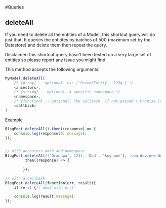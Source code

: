 #Queries

## deleteAll

If you need to delete all the entities of a Model, this shortcut query will do just that.
It queries the entitites by batches of 500 (maximum set by the Datastore) and delete them then repeat the query.

Disclaimer: this shortcut query hasn't been tested on a very large set of entities so please report any issue you might find.

This method accepts the following arguments:

```js
MyModel.deleteAll(
    /* {Array} -- optional. ex: ['ParentEntity', 1234 ] */
    <ancestors>,
    /* {string} -- optional. A specific namespace */
    <namespace>,
    /* {function} -- optional. The callback, if not passed a Promise is returned */
    <callback>
)
```

Example
```js
BlogPost.deleteAll().then((response) => {
    console.log(response[0].message);
});


// With ancestors path and namespace
BlogPost.deleteAll(['Grandpa', 1234, 'Dad', 'keyname'], 'com.dev.new-domain')
        .then((response) => {
            ...
        });

// with a callback
BlogPost.deleteAll(function(err, result){
    if (err) {// deal with err}

    console.log(result.message);
});
```

